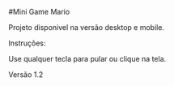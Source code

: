 #Mini Game Mario

Projeto disponivel na versão desktop e mobile.

Instruções:

Use qualquer tecla para pular ou clique na tela.

Versão 1.2
